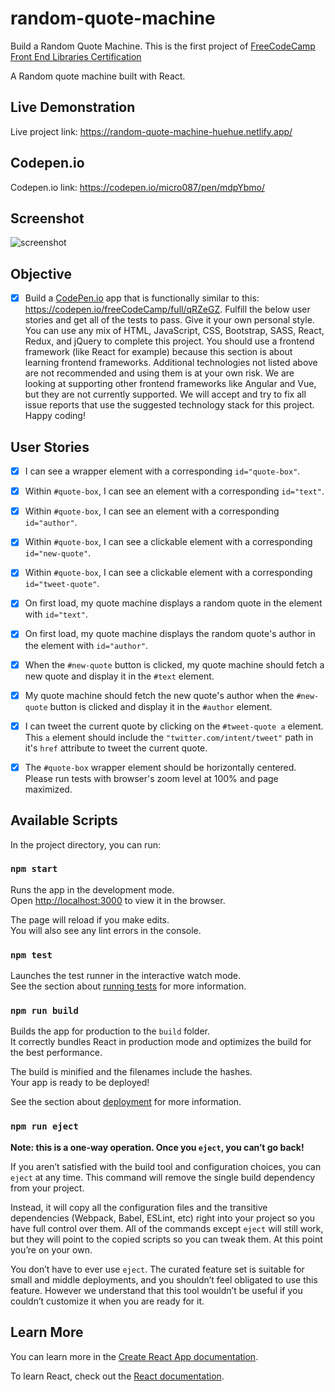 # random-quote-machine

Build a Random Quote Machine. This is the first project of [FreeCodeCamp Front End Libraries Certification](https://learn.freecodecamp.org/front-end-libraries/front-end-libraries-projects/build-a-random-quote-machine)

A Random quote machine built with React.

## Live Demonstration

Live project link: <https://random-quote-machine-huehue.netlify.app/>

## Codepen.io 

Codepen.io link: <https://codepen.io/micro087/pen/mdpYbmo/>

## Screenshot

![screenshot](https://raw.githubusercontent.com/micro087/random-quote-machine/main/SS.png)

## Objective

- [x] Build a [CodePen.io](https://codepen.io) app that is functionally similar to this: <https://codepen.io/freeCodeCamp/full/qRZeGZ>. Fulfill the below user stories and get all of the tests to pass. Give it your own personal style. You can use any mix of HTML, JavaScript, CSS, Bootstrap, SASS, React, Redux, and jQuery to complete this project. You should use a frontend framework (like React for example) because this section is about learning frontend frameworks. Additional technologies not listed above are not recommended and using them is at your own risk. We are looking at supporting other frontend frameworks like Angular and Vue, but they are not currently supported. We will accept and try to fix all issue reports that use the suggested technology stack for this project. Happy coding!

## User Stories

- [x] I can see a wrapper element with a corresponding `id="quote-box"`.
- [x] Within `#quote-box`, I can see an element with a corresponding `id="text"`.
- [x] Within `#quote-box`, I can see an element with a corresponding `id="author"`.
- [x] Within `#quote-box`, I can see a clickable element with a corresponding `id="new-quote"`.
- [x] Within `#quote-box`, I can see a clickable element with a corresponding `id="tweet-quote"`.
- [x] On first load, my quote machine displays a random quote in the element with `id="text"`.
- [x] On first load, my quote machine displays the random quote's author in the element with `id="author"`.
- [x] When the `#new-quote` button is clicked, my quote machine should fetch a new quote and display it in the `#text` element.
- [x] My quote machine should fetch the new quote's author when the `#new-quote` button is clicked and display it in the `#author` element.
- [x] I can tweet the current quote by clicking on the `#tweet-quote a` element. This `a` element should include the `"twitter.com/intent/tweet"` path in it's `href` attribute to tweet the current quote.
- [x] The `#quote-box` wrapper element should be horizontally centered. Please run tests with browser's zoom level at 100% and page maximized.


## Available Scripts

In the project directory, you can run:

### `npm start`

Runs the app in the development mode.<br>
Open [http://localhost:3000](http://localhost:3000) to view it in the browser.

The page will reload if you make edits.<br>
You will also see any lint errors in the console.

### `npm test`

Launches the test runner in the interactive watch mode.<br>
See the section about [running tests](https://facebook.github.io/create-react-app/docs/running-tests) for more information.

### `npm run build`

Builds the app for production to the `build` folder.<br>
It correctly bundles React in production mode and optimizes the build for the best performance.

The build is minified and the filenames include the hashes.<br>
Your app is ready to be deployed!

See the section about [deployment](https://facebook.github.io/create-react-app/docs/deployment) for more information.

### `npm run eject`

**Note: this is a one-way operation. Once you `eject`, you can’t go back!**

If you aren’t satisfied with the build tool and configuration choices, you can `eject` at any time. This command will remove the single build dependency from your project.

Instead, it will copy all the configuration files and the transitive dependencies (Webpack, Babel, ESLint, etc) right into your project so you have full control over them. All of the commands except `eject` will still work, but they will point to the copied scripts so you can tweak them. At this point you’re on your own.

You don’t have to ever use `eject`. The curated feature set is suitable for small and middle deployments, and you shouldn’t feel obligated to use this feature. However we understand that this tool wouldn’t be useful if you couldn’t customize it when you are ready for it.

## Learn More

You can learn more in the [Create React App documentation](https://facebook.github.io/create-react-app/docs/getting-started).

To learn React, check out the [React documentation](https://reactjs.org/).
